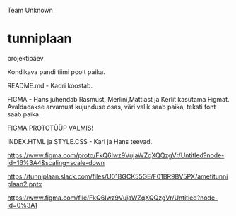 Team Unknown


# tunniplaan
projektipäev


Kondikava pandi tiimi poolt paika.

README.md - Kadri koostab.

FIGMA - Hans juhendab Rasmust, Merlini,Mattiast ja Kerlit kasutama Figmat. Avaldadakse arvamust kujunduse osas, väri valik saab paika, teksti font saab paika.

FIGMA PROTOTÜÜP VALMIS! 

INDEX.HTML ja STYLE.CSS - Karl ja Hans teevad.

https://www.figma.com/proto/FkQ6Iwz9VujaWZqXQQzgVr/Untitled?node-id=16%3A4&scaling=scale-down

https://tunniplaan.slack.com/files/U01BGCK55GE/F01BR9BV5PX/ametitunniplaan2.pptx

https://www.figma.com/file/FkQ6Iwz9VujaWZqXQQzgVr/Untitled?node-id=0%3A1









